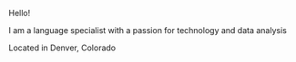 
Hello!

I am a language specialist with a passion for technology and data analysis

Located in Denver, Colorado
                         
               
